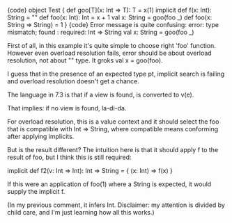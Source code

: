 {code}
object Test {
  def goo[T](x: Int => T): T = x(1)
  implicit def f(x: Int): String = ""
  def foo(x: Int): Int = x + 1
  val x: String = goo(foo _)
  def foo(x: String => String) = 1
}
{code}
Error message is quite confusing: 
error: type mismatch;
found   : <error>
required: Int => String
val x: String = goo(foo _)

First of all, in this example it's quite simple to choose right 'foo' function.
However even overload resolution fails, error should be about overload resolution, not about "<error>" type.
It groks val x = goo(foo).

I guess that in the presence of an expected type pt, implicit search is failing and overload resolution doesn't get a chance.

The language in 7.3 is that if a view is found, is converted to v(e).

That implies: if no view is found, la-di-da.

For overload resolution, this is a value context and it should select the foo that is compatible with Int => String, where compatible means conforming after applying implicits.

But is the result different?  The intuition here is that it should apply f to the result of foo, but I think this is still required:

implicit def f2(v: Int => Int): Int => String = { (x: Int) => f(x) }

If this were an application of foo(1) where a String is expected, it would supply the implicit f.

(In my previous comment, it infers Int. Disclaimer: my attention is divided by child care, and I'm just learning how all this works.)
